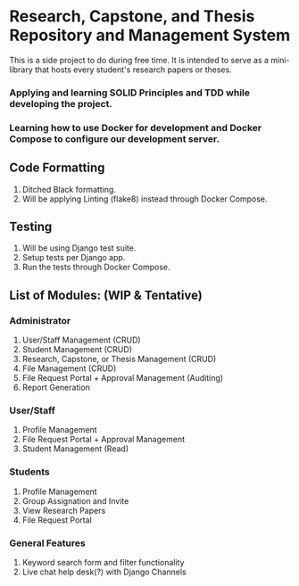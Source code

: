 # Research, Capstone, and Thesis Repository and Management System

This is a side project to do during free time. It is intended to serve as a mini-library that hosts every student's research papers or theses.

### Applying and learning SOLID Principles and TDD while developing the project.

### Learning how to use Docker for development and Docker Compose to configure our development server.

## Code Formatting

1. Ditched Black formatting.
2. Will be applying Linting (flake8) instead through Docker Compose.

## Testing

1. Will be using Django test suite.
2. Setup tests per Django app.
3. Run the tests through Docker Compose.

## List of Modules: (WIP & Tentative)

### Administrator

1. User/Staff Management (CRUD)
2. Student Management (CRUD)
3. Research, Capstone, or Thesis Management (CRUD)
4. File Management (CRUD)
5. File Request Portal + Approval Management (Auditing)
6. Report Generation

### User/Staff

1. Profile Management
2. File Request Portal + Approval Management
3. Student Management (Read)

### Students

1. Profile Management
2. Group Assignation and Invite
3. View Research Papers
4. File Request Portal

### General Features

1. Keyword search form and filter functionality
2. Live chat help desk(?) with Django Channels
